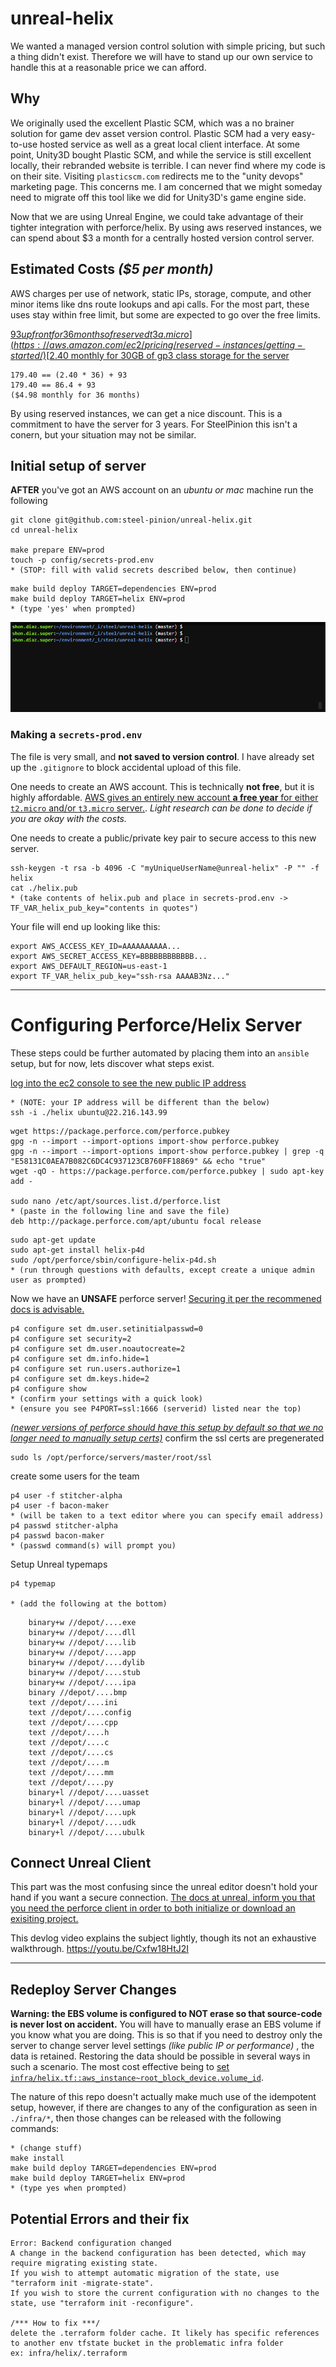 # unreal-helix
We wanted a managed version control solution with simple pricing, but such a thing didn't exist.
Therefore we will have to stand up our own service to handle this at a reasonable price we can afford.

## Why
We originally used the excellent Plastic SCM, which was a no brainer solution for game dev asset version control.
Plastic SCM had a very easy-to-use hosted service as well as a great local client interface.
At some point, Unity3D bought Plastic SCM, and while the service is still excellent locally, their rebranded website is terrible.
I can never find where my code is on their site. Visiting `plasticscm.com` redirects me to the "unity devops" marketing page.
This concerns me. I am concerned that we might someday need to migrate off this tool like we did for Unity3D's game engine side.

Now that we are using Unreal Engine, we could take advantage of their tighter integration with perforce/helix.
By using aws reserved instances, we can spend about $3 a month for a centrally hosted version control server.


## Estimated Costs _($5 per month)_
AWS charges per use of network, static IPs, storage, compute, and other minor items like dns route lookups and api calls.
For the most part, these uses stay within free limit, but some are expected to go over the free limits.

[$93 upfront for 36 months of reserved t3a.micro](https://aws.amazon.com/ec2/pricing/reserved-instances/getting-started/)  
[$2.40 monthly for 30GB of gp3 class storage for the server](https://calculator.aws/#/addService/EBS)

```
179.40 == (2.40 * 36) + 93
179.40 == 86.4 + 93
($4.98 monthly for 36 months)
```
By using reserved instances, we can get a nice discount. This is a commitment to have the server for 3 years.
For SteelPinion this isn't a conern, but your situation may not be similar.


## Initial setup of server
**AFTER** you've got an AWS account
on an _ubuntu or mac_ machine run the following

```
git clone git@github.com:steel-pinion/unreal-helix.git
cd unreal-helix

make prepare ENV=prod
touch -p config/secrets-prod.env
* (STOP: fill with valid secrets described below, then continue)
```

```
make build deploy TARGET=dependencies ENV=prod
make build deploy TARGET=helix ENV=prod
* (type 'yes' when prompted)
```
![example cli](./docs/steel-unreal-devlog-8-vanilla-run.gif)


### Making a `secrets-prod.env`
The file is very small, and **not saved to version control**.
I have already set up the `.gitignore` to block accidental upload of this file.

One needs to create an AWS account.
This is technically **not free**, but it is highly affordable.
[AWS gives an entirely new account **a free year** for either `t2.micro` and/or `t3.micro` server.](https://aws.amazon.com/free/?all-free-tier.sort-by=item.additionalFields.SortRank&all-free-tier.sort-order=asc&awsf.Free%20Tier%20Types=*all&awsf.Free%20Tier%20Categories=*all).
_Light research can be done to decide if you are okay with the costs._

One needs to create a public/private key pair to secure access to this new server.
```
ssh-keygen -t rsa -b 4096 -C "myUniqueUserName@unreal-helix" -P "" -f helix
cat ./helix.pub
* (take contents of helix.pub and place in secrets-prod.env -> TF_VAR_helix_pub_key="contents in quotes")
```

Your file will end up looking like this:
```
export AWS_ACCESS_KEY_ID=AAAAAAAAAA...
export AWS_SECRET_ACCESS_KEY=BBBBBBBBBBBB...
export AWS_DEFAULT_REGION=us-east-1
export TF_VAR_helix_pub_key="ssh-rsa AAAAB3Nz..."
```


-----------------------------------
# Configuring Perforce/Helix Server
These steps could be further automated by placing them into an `ansible` setup,
but for now, lets discover what steps exist.

[log into the ec2 console to see the new public IP address](https://us-east-1.console.aws.amazon.com/ec2/home?region=us-east-1#Instances:)

```
* (NOTE: your IP address will be different than the below)
ssh -i ./helix ubuntu@22.216.143.99
```

```
wget https://package.perforce.com/perforce.pubkey
gpg -n --import --import-options import-show perforce.pubkey
gpg -n --import --import-options import-show perforce.pubkey | grep -q "E58131C0AEA7B082C6DC4C937123CB760FF18869" && echo "true"
wget -qO - https://package.perforce.com/perforce.pubkey | sudo apt-key add -

sudo nano /etc/apt/sources.list.d/perforce.list
* (paste in the following line and save the file)
deb http://package.perforce.com/apt/ubuntu focal release
```

```
sudo apt-get update
sudo apt-get install helix-p4d
sudo /opt/perforce/sbin/configure-helix-p4d.sh
* (run through questions with defaults, except create a unique admin user as prompted)
```

Now we have an **UNSAFE** perforce server!
[Securing it per the recommened docs is advisable.](https://www.perforce.com/manuals/p4sag/Content/P4SAG/chapter.security.html#Recommen)

```
p4 configure set dm.user.setinitialpasswd=0
p4 configure set security=2
p4 configure set dm.user.noautocreate=2
p4 configure set dm.info.hide=1
p4 configure set run.users.authorize=1
p4 configure set dm.keys.hide=2
p4 configure show
* (confirm your settings with a quick look)
* (ensure you see P4PORT=ssl:1666 (serverid) listed near the top)
```

[_(newer versions of perforce should have this setup by default so that we no longer need to manually setup certs)_](https://cb-productions.github.io/PerforceGuideUE4/)
confirm the ssl certs are pregenerated
```
sudo ls /opt/perforce/servers/master/root/ssl
```

create some users for the team
```
p4 user -f stitcher-alpha
p4 user -f bacon-maker
* (will be taken to a text editor where you can specify email address)
p4 passwd stitcher-alpha
p4 passwd bacon-maker
* (passwd command(s) will prompt you)
```

Setup Unreal typemaps
```
p4 typemap

* (add the following at the bottom)
```

```
    binary+w //depot/....exe
    binary+w //depot/....dll
    binary+w //depot/....lib
    binary+w //depot/....app
    binary+w //depot/....dylib
    binary+w //depot/....stub
    binary+w //depot/....ipa
    binary //depot/....bmp
    text //depot/....ini
    text //depot/....config
    text //depot/....cpp
    text //depot/....h
    text //depot/....c
    text //depot/....cs
    text //depot/....m
    text //depot/....mm
    text //depot/....py
    binary+l //depot/....uasset
    binary+l //depot/....umap
    binary+l //depot/....upk
    binary+l //depot/....udk
    binary+l //depot/....ubulk
```


## Connect Unreal Client
This part was the most confusing since the unreal editor doesn't hold your hand if you want a secure connection.
[The docs at unreal, inform you that you need the perforce client in order to both initialize or download an exisiting project.](https://docs.unrealengine.com/5.0/en-US/using-perforce-as-source-control-for-unreal-engine/)

This devlog video explains the subject lightly, though its not an exhaustive walkthrough.
https://youtu.be/Cxfw18HtJ2I


--------------------------
## Redeploy Server Changes
**Warning: the EBS volume is configured to NOT erase so that source-code is never lost on accident.**
You will have to manually erase an EBS volume if you know what you are doing.
This is so that if you need to destroy only the server to change server level settings _(like public IP or performance)_ , the data is retained.
Restoring the data should be possible in several ways in such a scenario.
The most cost effective being to [set `infra/helix.tf::aws_instance~root_block_device.volume_id`](https://registry.terraform.io/providers/hashicorp/aws/latest/docs/resources/instance#volume_id).

The nature of this repo doesn't actually make much use of the idempotent setup,
however, if there are changes to any of the configuration as seen in `./infra/*`,
then those changes can be released with the following commands:

```
* (change stuff)
make install
make build deploy TARGET=dependencies ENV=prod
make build deploy TARGET=helix ENV=prod
* (type yes when prompted)
```


## Potential Errors and their fix
```
Error: Backend configuration changed 
A change in the backend configuration has been detected, which may require migrating existing state.
If you wish to attempt automatic migration of the state, use "terraform init -migrate-state".
If you wish to store the current configuration with no changes to the state, use "terraform init -reconfigure".

/*** How to fix ***/
delete the .terraform folder cache. It likely has specific references to another env tfstate bucket in the problematic infra folder
ex: infra/helix/.terraform
```
